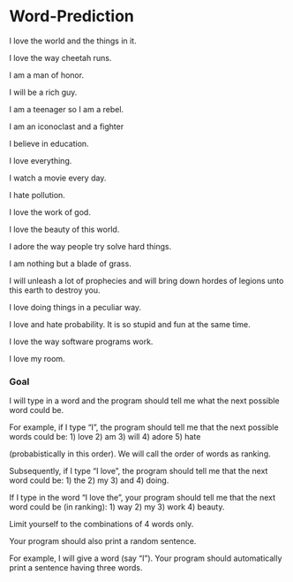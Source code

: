 # Word-Prediction

I love the world and the things in it. 

I love the way cheetah runs.

I am a man of honor.

I will be a rich guy.

I am a teenager so I am a rebel.

I am an iconoclast and a fighter

I believe in education.

I love everything.

I watch a movie every day.

I hate pollution.

I love the work of god.

I love the beauty of this world.

I adore the way people try solve hard things.

I am nothing but a blade of grass.

I will unleash a lot of prophecies and will bring down hordes of legions unto this earth to destroy you.

I love doing things in a peculiar way.

I love and hate probability. It is so stupid and fun at the same time.

I love the way software programs work.

I love my room.

### Goal


I will type in a word and the program should tell me what the next possible word could be. 

For example, if I type “I”, the program should tell me that the next possible words could be: 1) love 2) am 3) will 4) adore 5) hate 

(probabistically in this order). We will call the order of words as ranking.

Subsequently, if I type “I love”, the program should tell me that the next word could be: 1) the 2) my 3) and 4) doing.  

If I type in the word “I love the”, your program should tell me that the next word could be (in ranking): 1) way 2) my 3) work 4) beauty.

Limit yourself to the combinations of 4 words only.

Your program should also print a random sentence.  

For example, I will give a word (say “I”). Your program should automatically print a sentence having three words. 

